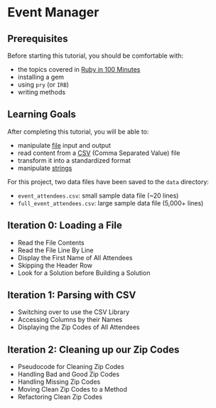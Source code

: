 # Event Manager

<!-- Turing SE Module 1: [Lesson Link](https://curriculum.turing.edu/module1/projects/eventmanager) -->

## Prerequisites
Before starting this tutorial, you should be comfortable with:

 * the topics covered in [Ruby in 100 Minutes](http://tutorials.jumpstartlab.com/projects/ruby_in_100_minutes.html)
 * installing a gem
 * using `pry` (or `IRB`)
 * writing methods

## Learning Goals
After completing this tutorial, you will be able to:

 * manipulate [file](http://rubydoc.info/stdlib/core/File) input and output
 * read content from a [CSV](http://rubydoc.info/stdlib/csv/file/README.rdoc) (Comma Separated Value) file
 * transform it into a standardized format
 * manipulate [strings](http://rubydoc.info/stdlib/core/String)

For this project, two data files have been saved to the `data` directory:

 * `event_attendees.csv`: small sample data file (~20 lines)
 * `full_event_attendees.csv`: large sample data file (5,000+ lines)

## Iteration 0: Loading a File
 * Read the File Contents
 * Read the File Line By Line
 * Display the First Name of All Attendees
 * Skipping the Header Row
 * Look for a Solution before Building a Solution

## Iteration 1: Parsing with CSV
 * Switching over to use the CSV Library
 * Accessing Columns by their Names
 * Displaying the Zip Codes of All Attendees

## Iteration 2: Cleaning up our Zip Codes
 * Pseudocode for Cleaning Zip Codes
 * Handling Bad and Good Zip Codes
 * Handling Missing Zip Codes
 * Moving Clean Zip Codes to a Method
 * Refactoring Clean Zip Codes
